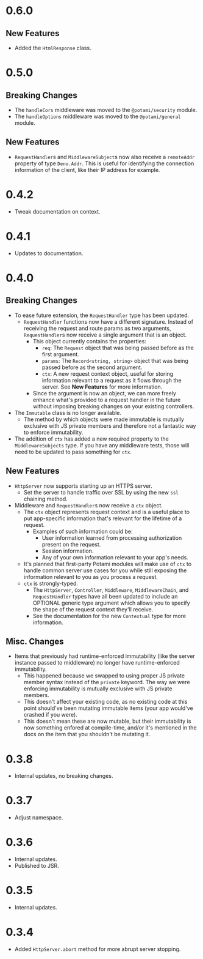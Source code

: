 # 0.6.0

## New Features

- Added the `HtmlResponse` class.

# 0.5.0

## Breaking Changes

- The `handleCors` middleware was moved to the `@potami/security` module.
- The `handleOptions` middleware was moved to the `@potami/general` module.

## New Features

- `RequestHandler`s and `MiddlewareSubject`s now also receive a `remoteAddr` property of type `Deno.Addr`. This is useful for identifying the connection information of the client, like their IP address for example.

# 0.4.2

- Tweak documentation on context.

# 0.4.1

- Updates to documentation.

# 0.4.0

## Breaking Changes

- To ease future extension, the `RequestHandler` type has been updated.
  - `RequestHandler` functions now have a different signature. Instead of receiving the request and route params as two arguments, `RequestHandler`s now receive a single argument that is an object.
    - This object currently contains the properties:
      - `req`: The `Request` object that was being passed before as the first argument.
      - `params`: The `Record<string, string>` object that was being passed before as the second argument.
      - `ctx`: A new request context object, useful for storing information relevant to a request as it flows through the server. See **New Features** for more information.
    - Since the argument is now an object, we can more freely enhance what's provided to a request handler in the future without imposing breaking changes on your existing controllers.
- The `Immutable` class is no longer available.
  - The method by which objects were made immutable is mutually exclusive with JS private members and therefore not a fantastic way to enforce immutability.
- The addition of `ctx` has added a new required property to the `MiddlewareSubjects` type. If you have any middleware tests, those will need to be updated to pass something for `ctx`.

## New Features

- `HttpServer` now supports starting up an HTTPS server.
  - Set the server to handle traffic over SSL by using the new `ssl` chaining method.
- Middleware and `RequestHandler`s now receive a `ctx` object.
  - The `ctx` object represents request context and is a useful place to put app-specific information that's relevant for the lifetime of a request.
    - Examples of such information could be:
      - User information learned from processing authorization present on the request.
      - Session information.
      - Any of your own information relevant to your app's needs.
  - It's planned that first-party Potami modules will make use of `ctx` to handle common server use cases for you while still exposing the information relevant to you as you process a request.
  - `ctx` is strongly-typed.
    - The `HttpServer`, `Controller`, `Middleware`, `MiddlewareChain`, and `RequestHandler` types have all been updated to include an OPTIONAL generic type argument which allows you to specify the shape of the request context they'll receive.
    - See the documentation for the new `Contextual` type for more information.

## Misc. Changes

- Items that previously had runtime-enforced immutability (like the server instance passed to middleware) no longer have runtime-enforced immutability.
  - This happened because we swapped to using proper JS private member syntax instead of the `private` keyword. The way we were enforcing immutability is mutually exclusive with JS private members.
  - This doesn't affect your existing code, as no existing code at this point should've been mutating immutable items (your app would've crashed if you were).
  - This doesn't mean these are now mutable, but their immutability is now something enfored at compile-time, and/or it's mentioned in the docs on the item that you shouldn't be mutating it.

# 0.3.8

- Internal updates, no breaking changes.

# 0.3.7

- Adjust namespace.

# 0.3.6

- Internal updates.
- Published to JSR.

# 0.3.5

- Internal updates.

# 0.3.4

- Added `HttpServer.abort` method for more abrupt server stopping.
